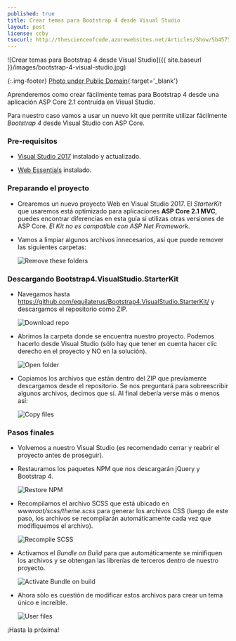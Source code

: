 ```yaml
---
published: true
title: Crear temas para Bootstrap 4 desde Visual Studio
layout: post
license: ccby
tsocurl: http://thescienceofcode.azurewebsites.net/Articles/Show/5b4575cf407d6f33cc0e9d88
---
```

![Crear temas para Bootstrap 4 desde Visual Studio]({{ site.baseurl }}/images/bootstrap-4-visual-studio.jpg)

{:.img-footer}
[Photo under Public Domain](https://unsplash.com/photos/hpjSkU2UYSU){:target='_blank'}

Aprenderemos como crear fácilmente temas para Bootstrap 4 desde una aplicación ASP Core 2.1 contruída en Visual Studio.

<!--more-->

Para nuestro caso vamos a usar un nuevo kit que permite utilizar fácilmente *Bootstrap 4* desde Visual Studio con ASP Core.

### Pre-requisitos

* [Visual Studio 2017](https://visualstudio.microsoft.com/) instalado y actualizado.

* [Web Essentials](https://marketplace.visualstudio.com/items?itemName=MadsKristensen.WebExtensionPack2017) instalado.

### Preparando el proyecto

* Crearemos un nuevo proyecto Web en Visual Studio 2017. El *StarterKit* que usaremos está optimizado para aplicaciones **ASP Core 2.1 MVC**, puedes encontrar diferencias en esta guía si utilizas otras versiones de ASP Core. *El Kit no es compatible con ASP Net Framework*.

* Vamos a limpiar algunos archivos innecesarios, asi que puede remover las siguientes carpetas:

  ![Remove these folders](https://equilaterus.github.io/assets/img/bootstrap4starterkit/RemoveFiles.PNG)

### Descargando Bootstrap4.VisualStudio.StarterKit

* Navegamos hasta https://github.com/equilaterus/Bootstrap4.VisualStudio.StarterKit/ y descargamos el repositorio como ZIP.

  ![Download repo](https://equilaterus.github.io/assets/img/bootstrap4starterkit/Download.PNG)

* Abrimos la carpeta donde se encuentra nuestro proyecto. Podemos hacerlo desde Visual Studio (sólo hay que tener en cuenta hacer clic derecho en el proyecto y NO en la solución).

  ![Open folder](https://equilaterus.github.io/assets/img/bootstrap4starterkit/OpenFolder.PNG)

* Copiamos los archivos que están dentro del ZIP que previamente descargamos desde el repositorio. Se nos preguntará para sobreescribir algunos archivos, decimos que sí. Al final debería verse más o menos así:

  ![Copy files](https://equilaterus.github.io/assets/img/bootstrap4starterkit/CopyFiles.PNG)

### Pasos finales

* Volvemos a nuestro Visual Studio (es recomendado cerrar y reabrir el proyecto antes de proseguir).

* Restauramos los paquetes NPM que nos descargarán jQuery y Bootstrap 4.

  ![Restore NPM](https://equilaterus.github.io/assets/img/bootstrap4starterkit/RestorePackages.PNG)

* Recompilamos el archivo SCSS que está ubicado en *wwwroot/scss/theme.scss* para generar los archivos CSS (luego de este paso, los archivos se recompilarán automáticamente cada vez que modifiquemos el archivo).

  ![Recompile SCSS](https://equilaterus.github.io/assets/img/bootstrap4starterkit/RecompileScss.PNG)

* Activamos el *Bundle on Build* para que automáticamente se minifiquen los archivos y se obtengan las librerías de terceros dentro de nuestro proyecto.

  ![Activate Bundle on build](https://equilaterus.github.io/assets/img/bootstrap4starterkit/BundleOnBuild.PNG)

* Ahora sòlo es cuestión de modificar estos archivos para crear un tema único e increíble.

  ![User files](https://equilaterus.github.io/assets/img/bootstrap4starterkit/UserFiles.PNG)

¡Hasta la próxima!
